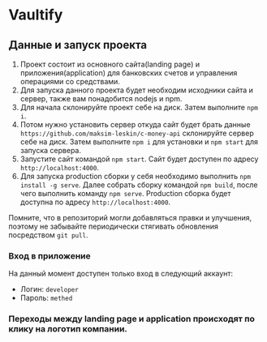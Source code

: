 # Vaultify

## Данные и запуск проекта
1. Проект состоит из основного сайта(landing page) и приложения(application) для банковских счетов и управления операциями со средствами.
2. Для запуска данного проекта будет необходим исходники сайта и сервер, также вам понадобится nodejs и npm.
3. Для начала склонируйте проект себе на диск. Затем выполните `npm i`.
4. Потом нужно установить сервер откуда сайт будет брать данные `https://github.com/maksim-leskin/c-money-api` склонируйте сервер себе на диск. Затем выполните `npm i` для установки и `npm start` для запуска сервера.
5. Запустите сайт командой `npm start`. Сайт будет доступен по адресу `http://localhost:4000`.
6. Для запуска production сборки у себя необходимо выполнить `npm install -g serve`. Далее собрать сборку командой `npm build`, после чего выполнить команду `npm serve`. Production сборка будет доступна по адресу `http://localhost:4000`.

Помните, что в репозиторий могли добавляться правки и улучшения, поэтому не забывайте периодически стягивать обновления посредством `git pull`.

### Вход в приложение
На данный момент доступен только вход в следующий аккаунт:  
* Логин: `developer`  
* Пароль: `methed` 


### Переходы между landing page и application происходят по клику на логотип компании.